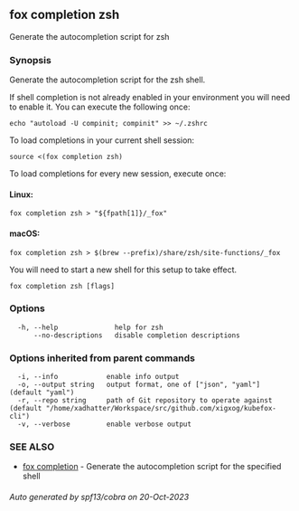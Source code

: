 ## fox completion zsh

Generate the autocompletion script for zsh

### Synopsis

Generate the autocompletion script for the zsh shell.

If shell completion is not already enabled in your environment you will need
to enable it.  You can execute the following once:

	echo "autoload -U compinit; compinit" >> ~/.zshrc

To load completions in your current shell session:

	source <(fox completion zsh)

To load completions for every new session, execute once:

#### Linux:

	fox completion zsh > "${fpath[1]}/_fox"

#### macOS:

	fox completion zsh > $(brew --prefix)/share/zsh/site-functions/_fox

You will need to start a new shell for this setup to take effect.


```
fox completion zsh [flags]
```

### Options

```
  -h, --help              help for zsh
      --no-descriptions   disable completion descriptions
```

### Options inherited from parent commands

```
  -i, --info            enable info output
  -o, --output string   output format, one of ["json", "yaml"] (default "yaml")
  -r, --repo string     path of Git repository to operate against (default "/home/xadhatter/Workspace/src/github.com/xigxog/kubefox-cli")
  -v, --verbose         enable verbose output
```

### SEE ALSO

* [fox completion](fox_completion.md)	 - Generate the autocompletion script for the specified shell

###### Auto generated by spf13/cobra on 20-Oct-2023
